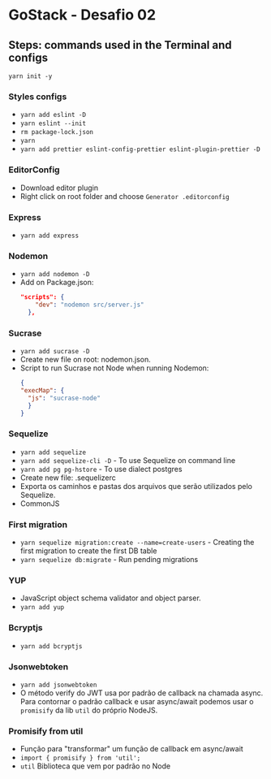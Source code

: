 # GoStack - Desafio 02

## Steps: commands used in the Terminal and configs

`yarn init -y`

### Styles configs
* `yarn add eslint -D`
* `yarn eslint --init`
* `rm package-lock.json`
* `yarn`
* `yarn add prettier eslint-config-prettier eslint-plugin-prettier -D`

### EditorConfig
* Download editor plugin
* Right click on root folder and choose `Generator .editorconfig`


### Express
* `yarn add express`

### Nodemon
* `yarn add nodemon -D`
* Add on Package.json:
  ```json
  "scripts": {
      "dev": "nodemon src/server.js"
    },
  ```

### Sucrase
* `yarn add sucrase -D`
* Create new file on root: nodemon.json.
* Script to run Sucrase not Node when running Nodemon:
  ```json
  {
  "execMap": {
    "js": "sucrase-node"
    }
  }
  ```

### Sequelize
* `yarn add sequelize`
* `yarn add sequelize-cli -D` - To use Sequelize on command line
* `yarn add pg pg-hstore` - To use dialect postgres
* Create new file: .sequelizerc
* Exporta os caminhos e pastas dos arquivos que serão utilizados pelo Sequelize.
* CommonJS

### First migration
* `yarn sequelize migration:create --name=create-users` - Creating the first migration to create the first DB table
* `yarn sequelize db:migrate` - Run pending migrations

### YUP
* JavaScript object schema validator and object parser.
* `yarn add yup`

### Bcryptjs
* `yarn add bcryptjs`

### Jsonwebtoken
* `yarn add jsonwebtoken`
*  O método verify do JWT usa por padrão de callback na chamada async. Para contornar o padrão callback e usar async/await podemos usar o `promisify` da lib `util` do próprio NodeJS.

### Promisify from util
* Função para "transformar" um função de callback em async/await
* `import { promisify } from 'util';`
* `util` Biblioteca que vem por padrão no Node